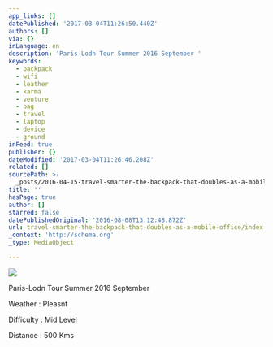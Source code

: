 ```yaml
---
app_links: []
datePublished: '2017-03-04T11:26:50.440Z'
authors: []
via: {}
inLanguage: en
description: 'Paris-Lodn Tour Summer 2016 September '
keywords:
  - backpack
  - wifi
  - leather
  - karma
  - venture
  - bag
  - travel
  - laptop
  - device
  - ground
inFeed: true
publisher: {}
dateModified: '2017-03-04T11:26:46.208Z'
related: []
sourcePath: >-
  _posts/2016-04-15-travel-smarter-the-backpack-that-doubles-as-a-mobile-office.md
title: ''
hasPage: true
author: []
starred: false
datePublishedOriginal: '2016-08-08T13:12:48.872Z'
url: travel-smarter-the-backpack-that-doubles-as-a-mobile-office/index.html
_context: 'http://schema.org'
_type: MediaObject

---
```

![](https://the-grid-user-content.s3-us-west-2.amazonaws.com/d17affd8-d232-4e07-ab9f-2d052dd7171d.jpg)

Paris-Lodn Tour Summer 2016 September 

Weather : Pleasnt

Difficulty : Mid Level

Distance : 500 Kms